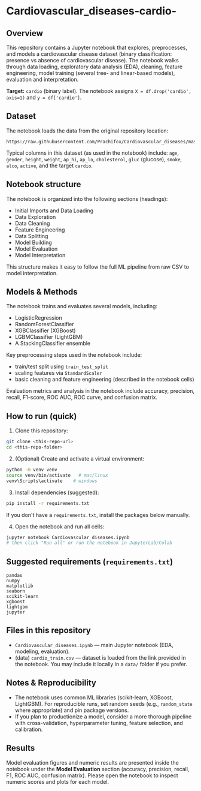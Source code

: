 # Cardiovascular_diseases-cardio-


## Overview

This repository contains a Jupyter notebook that explores, preprocesses, and models a cardiovascular disease dataset (binary classification: presence vs absence of cardiovascular disease). The notebook walks through data loading, exploratory data analysis (EDA), cleaning, feature engineering, model training (several tree- and linear-based models), evaluation and interpretation.

**Target:** `cardio` (binary label). The notebook assigns `X = df.drop('cardio', axis=1)` and `y = df['cardio']`.

## Dataset

The notebook loads the data from the original repository location:

```
https://raw.githubusercontent.com/Prachifox/Cardiovascular_diseases/master/cardio_train.csv
```

Typical columns in this dataset (as used in the notebook) include: `age`, `gender`, `height`, `weight`, `ap_hi`, `ap_lo`, `cholesterol`, `gluc` (glucose), `smoke`, `alco`, `active`, and the target `cardio`.

## Notebook structure

The notebook is organized into the following sections (headings):

* Initial Imports and Data Loading
* Data Exploration
* Data Cleaning
* Feature Engineering
* Data Splitting
* Model Building
* Model Evaluation
* Model Interpretation

This structure makes it easy to follow the full ML pipeline from raw CSV to model interpretation.

## Models & Methods

The notebook trains and evaluates several models, including:

* LogisticRegression
* RandomForestClassifier
* XGBClassifier (XGBoost)
* LGBMClassifier (LightGBM)
* A StackingClassifier ensemble

Key preprocessing steps used in the notebook include:

* train/test split using `train_test_split`
* scaling features via `StandardScaler`
* basic cleaning and feature engineering (described in the notebook cells)

Evaluation metrics and analysis in the notebook include accuracy, precision, recall, F1-score, ROC AUC, ROC curve, and confusion matrix.

## How to run (quick)

1. Clone this repository:

```bash
git clone <this-repo-url>
cd <this-repo-folder>
```

2. (Optional) Create and activate a virtual environment:

```bash
python -m venv venv
source venv/bin/activate   # mac/linux
venv\Scripts\activate    # windows
```

3. Install dependencies (suggested):

```bash
pip install -r requirements.txt
```

If you don't have a `requirements.txt`, install the packages below manually.

4. Open the notebook and run all cells:

```bash
jupyter notebook Cardiovascular_diseases.ipynb
# then click "Run all" or run the notebook in JupyterLab/Colab
```

## Suggested requirements (`requirements.txt`)

```
pandas
numpy
matplotlib
seaborn
scikit-learn
xgboost
lightgbm
jupyter
```

## Files in this repository

* `Cardiovascular_diseases.ipynb` — main Jupyter notebook (EDA, modeling, evaluation).
* (data) `cardio_train.csv` — dataset is loaded from the link provided in the notebook. You may include it locally in a `data/` folder if you prefer.

## Notes & Reproducibility

* The notebook uses common ML libraries (scikit-learn, XGBoost, LightGBM). For reproducible runs, set random seeds (e.g., `random_state` where appropriate) and pin package versions.
* If you plan to productionize a model, consider a more thorough pipeline with cross-validation, hyperparameter tuning, feature selection, and calibration.

## Results

Model evaluation figures and numeric results are presented inside the notebook under the **Model Evaluation** section (accuracy, precision, recall, F1, ROC AUC, confusion matrix). Please open the notebook to inspect numeric scores and plots for each model.

